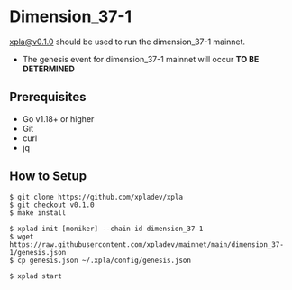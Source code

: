 # Dimension_37-1

[xpla@v0.1.0](https://github.com/xpladev/xpla/releases/tag/v0.1.0) should be used to run the dimension_37-1 mainnet.

- The genesis event for dimension_37-1 mainnet will occur **TO BE DETERMINED**

## Prerequisites
* Go v1.18+ or higher
* Git
* curl
* jq

## How to Setup

```shell
$ git clone https://github.com/xpladev/xpla
$ git checkout v0.1.0
$ make install

$ xplad init [moniker] --chain-id dimension_37-1
$ wget https://raw.githubusercontent.com/xpladev/mainnet/main/dimension_37-1/genesis.json
$ cp genesis.json ~/.xpla/config/genesis.json

$ xplad start
```
